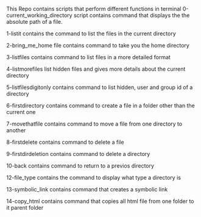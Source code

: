 This Repo contains scripts that perform different functions in terminal
0-current_working_directory script contains command that displays the the absolute path of a file. 

1-listit contains the command to list the files in the current directory

2-bring_me_home file contains command to take you the home directory

3-listfiles contains command to list files in a more detailed format

4-listmorefiles list hidden files and gives more details about the current directory

5-listfilesdigitonly contains command to list hidden, user and group id of a directory

6-firstdirectory contains command to create a file in a folder other than the current one

7-movethatfile contains command to move a file from one directory to another

8-firstdelete contains command to delete a file

9-firstdirdeletion contains command to delete a directory

10-back contains command to return to a previos directory

12-file_type contains the command to display what type a directory is

13-symbolic_link contains command that creates a symbolic link

14-copy_html contains command that copies all html file from one folder to it parent folder
